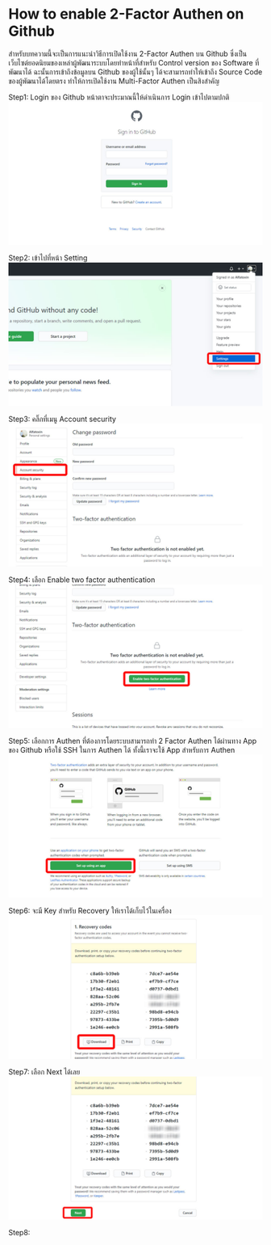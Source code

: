 # How to enable 2-Factor Authen on Github

สำหรับบทความนี้จะเป็นการแนะนำวิธีการเปิดใช้งาน 2-Factor Authen บน Github ซึ่งเป็นเว็บไซต์ยอดนิยมของเหล่าผู้พัฒนาระบบโดยทำหน้าที่สำหรับ Control version ของ Software ที่พัฒนาได้ ฉะนั้นการเข้าถึงข้อมูลบน Github ของผู้ใช้นั้นๆ ได้จะสามารถทำให้เข้าถึง Source Code ของผู้พัฒนาได้โดยตรง ทำให้การเปิดใช้งาน Multi-Factor Authen เป็นสิงสำคัญ 

Step1: Login ของ Github หน้าตาจะประมาณนี้ให้ดำเนินการ Login เข้าไปตามปกติ
![](/KB/img/GH-login.jpg)

Step2: เข้าไปที่หน้า Setting
![](/KB/img/GH-setting.jpg)

Step3: คลิ๊กที่เมนู Account security
![](/KB/img/GH-AS.jpg)

Step4: เลือก Enable two factor authentication
![](/KB/img/GH-Enable.jpg)

Step5: เลือกการ Authen ที่ต้องการโดยระบบสามารถทำ 2 Factor Authen ได้ผ่านทาง App ของ Github หรือใช้ SSH ในการ Authen ได้ ทั้งนี้เราจะใช้ App สำหรับการ Authen 
![](/KB/img/GH-apporssh.jpg)

Step6: จะมี Key สำหรับ Recovery ให้เราได้เก็บไว้ในเครื่อง 
![](/KB/img/GH-downloadkey.jpg)

Step7: เลือก Next ได้เลย
![](/KB/img/GH-nexttoScan-this-barcode.jpg)

Step8: 